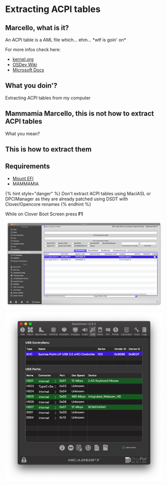 # Extracting ACPI tables

## Marcello, what is it?

An ACPI table is a AML file which... ehm... \*wtf is goin' on\*

For more infos check here:

* [kernel.org](https://www.kernel.org/doc/html/latest/arm64/acpi_object_usage.html)
* [OSDev Wiki](https://wiki.osdev.org/ACPI)
* [Microsoft Docs](https://docs.microsoft.com/en-us/windows-hardware/drivers/bringup/acpi-system-description-tables)

## What you doin'?

Extracting ACPI tables from my computer

## Mammamia Marcello, this is not how to extract ACPI tables

What you mean?

## This is how to extract them

## Requirements

* [Mount EFI](../bootloaders/mount-efi.md)
* MAMMAMIA

{% hint style="danger" %}
Don't extract ACPI tables using MaciASL or DPCIManager as they are already patched using DSDT with Clover/Opencore renames
{% endhint %}

While on Clover Boot Screen press **F1**

![](../.gitbook/assets/image%20%2852%29.png)

![If this menu doesn&apos;t open repeat the procedure using fn+F1](../.gitbook/assets/image%20%283%29.png)



